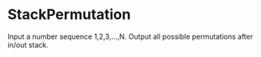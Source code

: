 # StackPermutation
Input a number sequence 1,2,3,...,N. Output all possible permutations after in/out stack.
